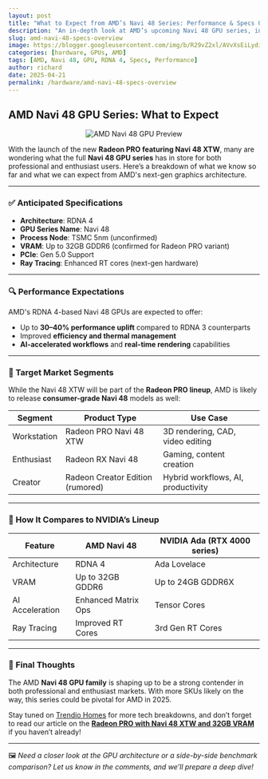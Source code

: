 ```yaml
---
layout: post
title: "What to Expect from AMD’s Navi 48 Series: Performance & Specs Overview"
description: "An in-depth look at AMD’s upcoming Navi 48 GPU series, including expected specs, performance targets, and how it compares to current-gen GPUs."
slug: amd-navi-48-specs-overview
image: https://blogger.googleusercontent.com/img/b/R29vZ2xl/AVvXsEiLydi2ZnwmbOHrX1AJExNx-8oLXL9R7n2FUg3uTSm_nXUCymh-AOnRn1N9jAJAWe4CwL824Ph9uCWpRqsKz3FgXWFUr-4b-6T9cEjd-zE5IAIEI7IUqGeE3gfKB4LU_TUpxzgNrK_UV2Qj52vNDJ-yG5qQXmJ6nRw8PM3QC2YjIxaPUu-MUa0zKuMHv7M/s728/2734106-radeon-pro-v-teaser-728x410.jpg
categories: [hardware, GPUs, AMD]
tags: [AMD, Navi 48, GPU, RDNA 4, Specs, Performance]
author: richard
date: 2025-04-21
permalink: /hardware/amd-navi-48-specs-overview
---
```


## AMD Navi 48 GPU Series: What to Expect

<div style="text-align: center;">
  <img src="https://blogger.googleusercontent.com/img/b/R29vZ2xl/AVvXsEiLydi2ZnwmbOHrX1AJExNx-8oLXL9R7n2FUg3uTSm_nXUCymh-AOnRn1N9jAJAWe4CwL824Ph9uCWpRqsKz3FgXWFUr-4b-6T9cEjd-zE5IAIEI7IUqGeE3gfKB4LU_TUpxzgNrK_UV2Qj52vNDJ-yG5qQXmJ6nRw8PM3QC2YjIxaPUu-MUa0zKuMHv7M/s728/2734106-radeon-pro-v-teaser-728x410.jpg" alt="AMD Navi 48 GPU Preview">
</div>

With the launch of the new **Radeon PRO featuring Navi 48 XTW**, many are wondering what the full **Navi 48 GPU series** has in store for both professional and enthusiast users. Here’s a breakdown of what we know so far and what we can expect from AMD's next-gen graphics architecture.

---

### ✅ Anticipated Specifications

- **Architecture**: RDNA 4
- **GPU Series Name**: Navi 48
- **Process Node**: TSMC 5nm (unconfirmed)
- **VRAM**: Up to 32GB GDDR6 (confirmed for Radeon PRO variant)
- **PCIe**: Gen 5.0 Support
- **Ray Tracing**: Enhanced RT cores (next-gen hardware)

---

### 🔍 Performance Expectations

AMD's RDNA 4-based Navi 48 GPUs are expected to offer:
- Up to **30–40% performance uplift** compared to RDNA 3 counterparts
- Improved **efficiency and thermal management**
- **AI-accelerated workflows** and **real-time rendering** capabilities

---

### 🎯 Target Market Segments

While the Navi 48 XTW will be part of the **Radeon PRO lineup**, AMD is likely to release **consumer-grade Navi 48** models as well:

| Segment       | Product Type     | Use Case                             |
|---------------|------------------|--------------------------------------|
| Workstation   | Radeon PRO Navi 48 XTW | 3D rendering, CAD, video editing     |
| Enthusiast    | Radeon RX Navi 48 | Gaming, content creation              |
| Creator       | Radeon Creator Edition (rumored) | Hybrid workflows, AI, productivity |

---

### 🔄 How It Compares to NVIDIA’s Lineup

| Feature              | AMD Navi 48         | NVIDIA Ada (RTX 4000 series)  |
|----------------------|---------------------|-------------------------------|
| Architecture         | RDNA 4              | Ada Lovelace                 |
| VRAM                 | Up to 32GB GDDR6    | Up to 24GB GDDR6X            |
| AI Acceleration      | Enhanced Matrix Ops | Tensor Cores                 |
| Ray Tracing          | Improved RT Cores   | 3rd Gen RT Cores             |

---

### 🧠 Final Thoughts

The AMD **Navi 48 GPU family** is shaping up to be a strong contender in both professional and enthusiast markets. With more SKUs likely on the way, this series could be pivotal for AMD in 2025.

Stay tuned on [Trendio Homes](https://www.trendio.homes/) for more tech breakdowns, and don’t forget to read our article on the **[Radeon PRO with Navi 48 XTW and 32GB VRAM](/hardware/amd-radeon-pro-navi-48-xtw-32gb/)** if you haven’t already!

---

🖼️ *Need a closer look at the GPU architecture or a side-by-side benchmark comparison? Let us know in the comments, and we’ll prepare a deep dive!*
